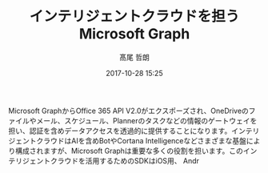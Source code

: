 ﻿---
title: インテリジェントクラウドを担う Microsoft Graph
description: "インテリジェントクラウドを担う Microsoft Graph"
date: 2017-10-28 15:25
sessionlevel: 50
author: 髙尾 哲朗
category: sessions
---
Microsoft GraphからOffice 365 API V2.0がエクスポーズされ、OneDriveのファイルやメール、スケジュール、Plannerのタスクなどの情報のゲートウェイを担い、認証を含めデータアクセスを透過的に提供することになります。インテリジェントクラウドはAIを含めBotやCortana Intelligenceなどさまざまな基盤により構成されますが、Microsoft Graphは重要な多くの役割を担います。このインテリジェントクラウドを活用するためのSDKはiOS用、 Andr
